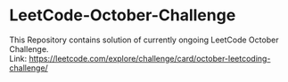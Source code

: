 # LeetCode-October-Challenge

This Repository contains solution of currently ongoing LeetCode October Challenge.\
Link: https://leetcode.com/explore/challenge/card/october-leetcoding-challenge/
